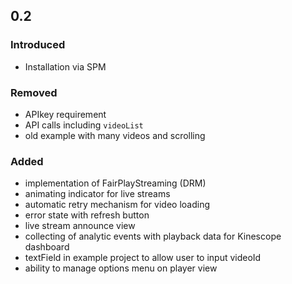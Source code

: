## 0.2

### Introduced
- Installation via SPM

### Removed
- APIkey requirement
- API calls including `videoList`
- old example with many videos and scrolling

### Added
- implementation of FairPlayStreaming (DRM)
- animating indicator for live streams
- automatic retry mechanism for video loading
- error state with refresh button
- live stream announce view
- collecting of analytic events with playback data for Kinescope dashboard
- textField in example project to allow user to input videoId
- ability to manage options menu on player view
